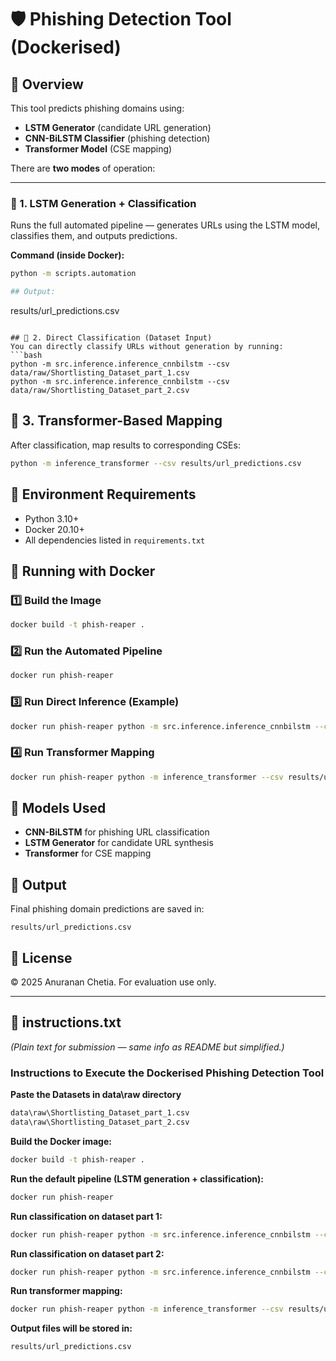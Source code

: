 # 🛡️ Phishing Detection Tool (Dockerised)

## 🚀 Overview
This tool predicts phishing domains using:
- **LSTM Generator** (candidate URL generation)
- **CNN-BiLSTM Classifier** (phishing detection)
- **Transformer Model** (CSE mapping)

There are **two modes** of operation:

---

### 🔹 1. LSTM Generation + Classification
Runs the full automated pipeline — generates URLs using the LSTM model, classifies them, and outputs predictions.

**Command (inside Docker):**
```bash
python -m scripts.automation

## Output:
```
results/url_predictions.csv
```

## 🔹 2. Direct Classification (Dataset Input)
You can directly classify URLs without generation by running:
```bash
python -m src.inference.inference_cnnbilstm --csv data/raw/Shortlisting_Dataset_part_1.csv
python -m src.inference.inference_cnnbilstm --csv data/raw/Shortlisting_Dataset_part_2.csv
```

## 🔹 3. Transformer-Based Mapping
After classification, map results to corresponding CSEs:
```bash
python -m inference_transformer --csv results/url_predictions.csv
```

## 🧱 Environment Requirements
- Python 3.10+
- Docker 20.10+
- All dependencies listed in `requirements.txt`

## 🐳 Running with Docker

### 1️⃣ Build the Image
```bash
docker build -t phish-reaper .
```

### 2️⃣ Run the Automated Pipeline
```bash
docker run phish-reaper
```

### 3️⃣ Run Direct Inference (Example)
```bash
docker run phish-reaper python -m src.inference.inference_cnnbilstm --csv data/raw/Shortlisting_Dataset_part_1.csv
```

### 4️⃣ Run Transformer Mapping
```bash
docker run phish-reaper python -m inference_transformer --csv results/url_predictions.csv
```

## 🧠 Models Used
- **CNN-BiLSTM** for phishing URL classification
- **LSTM Generator** for candidate URL synthesis
- **Transformer** for CSE mapping

## 🧪 Output
Final phishing domain predictions are saved in:
```
results/url_predictions.csv
```

## 🧾 License
© 2025 Anuranan Chetia. For evaluation use only.

---

## 📄 **instructions.txt**
*(Plain text for submission — same info as README but simplified.)*

### Instructions to Execute the Dockerised Phishing Detection Tool

**Paste the Datasets in data\raw directory**
```bash
data\raw\Shortlisting_Dataset_part_1.csv
data\raw\Shortlisting_Dataset_part_2.csv
```

**Build the Docker image:**
```bash
docker build -t phish-reaper .
```

**Run the default pipeline (LSTM generation + classification):**
```bash
docker run phish-reaper
```

**Run classification on dataset part 1:**
```bash
docker run phish-reaper python -m src.inference.inference_cnnbilstm --csv data/raw/Shortlisting_Dataset_part_1.csv
```

**Run classification on dataset part 2:**
```bash
docker run phish-reaper python -m src.inference.inference_cnnbilstm --csv data/raw/Shortlisting_Dataset_part_2.csv
```

**Run transformer mapping:**
```bash
docker run phish-reaper python -m inference_transformer --csv results/url_predictions.csv
```

**Output files will be stored in:**
```
results/url_predictions.csv
```
